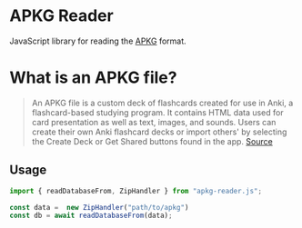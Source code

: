 # APKG Reader

JavaScript library for reading the [APKG][0] format.

# What is an APKG file?
> An APKG file is a custom deck of flashcards created for use in Anki, a flashcard-based studying program. It contains HTML data used for card presentation as well as text, images, and sounds. Users can create their own Anki flashcard decks or import others' by selecting the Create Deck or Get Shared buttons found in the app.
[Source][0]

## Usage

```ts
import { readDatabaseFrom, ZipHandler } from "apkg-reader.js";

const data =  new ZipHandler("path/to/apkg")
const db = await readDatabaseFrom(data);
```

[0]: https://fileinfo.com/extension/apkg#:~:text=An%20APKG%20file%20is%20a,text%2C%20images%2C%20and%20sounds.
